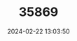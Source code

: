 ---
title: "35869"
category: "Pouteria oppositifolia"
draft: false
date: 2024-02-22 13:03:50
languages:
  Portuguese: ["Abiu", "Abiu-branco", "Abiu-rosadinho", "Abiu-ucubarana", "Guajará-amarelo", "Guajará-bolacha", "Guajara-vermelho", "Moabe", "Abiurana"]
---